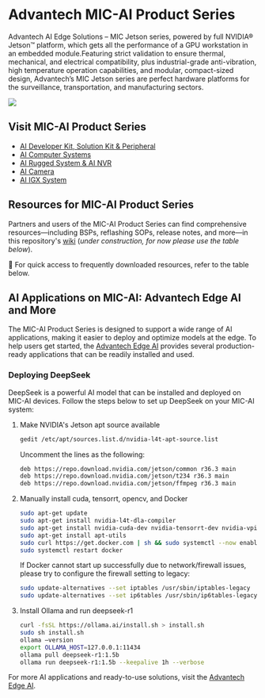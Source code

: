 # Advantech MIC-AI Product Series

Advantech AI Edge Solutions – MIC Jetson series, powered by full NVIDIA® Jetson™ platform, which gets all the performance of a GPU workstation in an embedded module.Featuring strict validation to ensure thermal, mechanical, and electrical compatibility, plus industrial-grade anti-vibration, high temperature operation capabilities, and modular, compact-sized design, Advantech’s MIC Jetson series are perfect hardware platforms for the surveillance, transportation, and manufacturing sectors.

![](https://advcloudfiles.advantech.com/cms/b57dfa32-3b50-46fc-8930-6475dd67fd3e/Content/og.jpg)

## Visit MIC-AI Product Series

- [AI Developer Kit, Solution Kit & Peripheral](https://www.advantech.com/en/products/ai-developer-kit-solution-kit--peripheral/sub_d843578f-4f6f-41b1-aa5a-fdfdbdcd7d2b)
- [AI Computer Systems](https://www.advantech.com/en/products/ai-computer-systems/sub_965e4edb-fb98-429e-89ed-9a0a8435a7be)
- [AI Rugged System & AI NVR](https://www.advantech.com/en/products/ai-rugged-system-ai-nvr-/sub_7514cce2-46ae-4b55-ac6d-b9698a6fb448)
- [AI Camera](https://www.advantech.com/en/products/ai-camera/sub_ce666c81-b9fc-4675-b7aa-0c16ce758636)
- [AI IGX System](https://www.advantech.com/en/products/ai-igx-system/sub_f5ae6d7f-14c2-4c4d-b027-448808aba483)

## Resources for MIC-AI Product Series

Partners and users of the MIC-AI Product Series can find comprehensive resources—including BSPs, reflashing SOPs, release notes, and more—in this repository's [wiki](https://github.com/advantech-edge-ai/MIC-AI/wiki) (_under construction, for now please use the table below_).

📌 For quick access to frequently downloaded resources, refer to the table below.


## AI Applications on MIC-AI: Advantech Edge AI and More

The MIC-AI Product Series is designed to support a wide range of AI applications, making it easier to deploy and optimize models at the edge. To help users get started, the [Advantech Edge AI](https://github.com/advantech-EdgeAI/) provides several production-ready applications that can be readily installed and used.

### Deploying DeepSeek

DeepSeek is a powerful AI model that can be installed and deployed on MIC-AI devices. Follow the steps below to set up DeepSeek on your MIC-AI system:

1. Make NVIDIA's Jetson apt source available
   ```sh
   gedit /etc/apt/sources.list.d/nvidia-l4t-apt-source.list
   ```
   Uncomment the lines as the following:
   ```sh
   deb https://repo.download.nvidia.com/jetson/common r36.3 main
   deb https://repo.download.nvidia.com/jetson/t234 r36.3 main
   deb https://repo.download.nvidia.com/jetson/ffmpeg r36.3 main
   ```
2. Manually install cuda, tensorrt, opencv, and Docker
   ```sh
   sudo apt-get update
   sudo apt-get install nvidia-l4t-dla-compiler
   sudo apt-get install nvidia-cuda-dev nvidia-tensorrt-dev nvidia-vpi-dev nvidia-opencv-dev nvidia-cudnn-dev tensorrt
   sudo apt-get install apt-utils
   sudo curl https://get.docker.com | sh && sudo systemctl --now enable docker
   sudo systemctl restart docker
   ```
   If Docker cannot start up successfully due to network/firewall issues, please try to configure the firewall setting to legacy:
   ```sh
   sudo update-alternatives --set iptables /usr/sbin/iptables-legacy
   sudo update-alternatives --set ip6tables /usr/sbin/ip6tables-legacy
   ```
3. Install Ollama and run deepseek-r1
   ```sh
   curl -fsSL https://ollama.ai/install.sh > install.sh
   sudo sh install.sh
   ollama –version
   export OLLAMA_HOST=127.0.0.1:11434
   ollama pull deepseek-r1:1.5b
   ollama run deepseek-r1:1.5b --keepalive 1h --verbose
   ```
For more AI applications and ready-to-use solutions, visit the [Advantech Edge AI](https://github.com/advantech-EdgeAI/).
